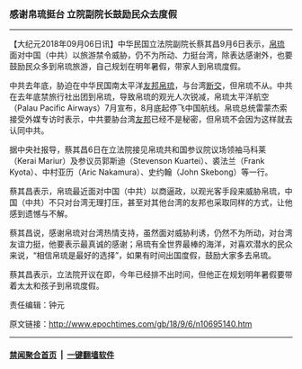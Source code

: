 ### 感谢帛琉挺台 立院副院长鼓励民众去度假
------------------------

<p>【大纪元2018年09月06日讯】中华民国立法院副院长蔡其昌9月6日表示，<a href="http://www.epochtimes.com/gb/tag/%E5%B8%9B%E7%90%89.html">帛琉</a>面对中国（中共）以旅游禁令威胁，仍不为所动、力挺台湾，除表达感谢外，也要鼓励民众多到帛琉旅游，自己规划在明年暑假，带家人到帛琉度假。</p>
<p>中共去年底，胁迫在中华民国南太平洋<a href="http://www.epochtimes.com/gb/tag/%E5%8F%8B%E9%82%A6.html">友邦</a><a href="http://www.epochtimes.com/gb/tag/%E5%B8%9B%E7%90%89.html">帛琉</a>，与台湾<a href="http://www.epochtimes.com/gb/tag/%E6%96%AD%E4%BA%A4.html">断交</a>，但帛琉不从。中共在去年底禁旅行社出团到帛琉，导致帛琉的观光人次锐减，帛琉太平洋航空（Palau Pacific Airways）7月宣布，8月底起停飞中国航线。帛琉总统雷蒙杰索接受外媒专访时表示，中共要胁台湾<a href="http://www.epochtimes.com/gb/tag/%E5%8F%8B%E9%82%A6.html">友邦</a>已经不是秘密，但帛琉不会因为这样就去认同中共。</p>
<p>据中央社报导，蔡其昌6日在立法院接见帛琉共和国参议院议场领袖马科莱（Kerai Mariur）及参议员郭斯迪（Stevenson Kuartei）、裘法兰（Frank Kyota）、中村亚历（Aric Nakamura）、史约翰（John Skebong）等一行。</p>
<p>蔡其昌表示，帛琉最近面对中国（中共）以商逼政，以观光客手段来威胁帛琉，中国（中共）不只对台湾无理打压，甚至对其他台湾的友邦也采取同样的方式，让他感到遗憾与不解。</p>
<p>蔡其昌说，感谢帛琉对台湾热情支持，虽然面对威胁利诱，仍然不为所动，对台湾友谊力挺，他要表示最真诚的感谢；帛琉有全世界最棒的海洋，对喜欢潜水的民众来说，“相信帛琉是最好的选择”，如果有时间出国度假，鼓励大家多去帛琉。</p>
<p>蔡其昌表示，立法院开议在即，今年已经排不出时间，但他正在规划明年暑假要带着太太和孩子到帛琉度假。</p>
<p>责任编辑：钟元</p>

原文链接：http://www.epochtimes.com/gb/18/9/6/n10695140.htm


------------------------
#### [禁闻聚合首页](https://github.com/gfw-breaker/banned-news/blob/master/README.md) &nbsp;|&nbsp;  [一键翻墙软件](https://github.com/gfw-breaker/nogfw/blob/master/README.md)